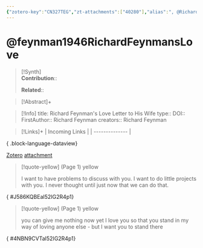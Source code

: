 ```yaml
---
{"zotero-key":"CN327TEG","zt-attachments":["40280"],"alias":", @Richard Feynman's Love Letter to His Wife","keywords":[],"FirstAuthor":"[[ Richard Feynman]]","dg-publish":true,"date":"[[1946]]","permalink":"/sources/other/feynman1946-richard-feynmans-love/","dgPassFrontmatter":true}
---
```


# @feynman1946RichardFeynmansLove

>[!Synth]  
>**Contribution**::  
>  
>**Related**:: 
>  

> [!Abstract]+
> 

> [!Info]
> title: Richard Feynman's Love Letter to His Wife
> type:: 
> DOI:: 
> FirstAuthor:: Richard Feynman
> creators:: Richard Feynman

> [!Links]+
>  | Incoming Links |
> | -------------- |
> 
{ .block-language-dataview}


[Zotero](zotero://select/library/items/CN327TEG) [attachment](<file:///Users/nathanmaxwell/Zotero/storage/I52IG2R4/Feynman%20-%201946%20-%20Richard%20Feynman's%20Love%20Letter%20to%20His%20Wife.pdf>)

> [!quote-yellow] (Page 1) yellow
> 
> I want to have problems to discuss with you. I want to do little projects with you. I never thought until just now that we can do that.
>
{ #J586KQBEaI52IG2R4p1}


> [!quote-yellow] (Page 1) yellow
> 
> you can give me nothing now yet I love you so that you stand in my way of loving anyone else - but I want you to stand there
>
{ #4NBN9CVTaI52IG2R4p1}






